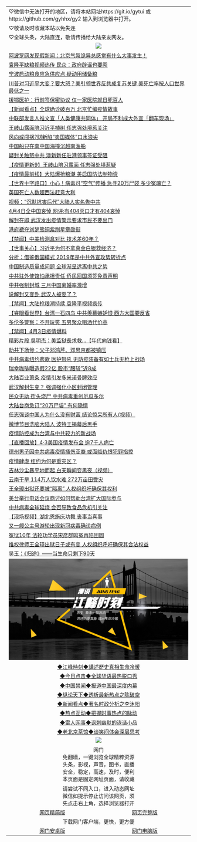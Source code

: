  <table>
 
<tr>
<td colspan="2" align=left>
♡微信中无法打开的地区，请将本站网址https://git.io/gytui 或 https://github.com/gyhhx/gy2 输入到浏览器中打开。 
 </td>
</tr>
 <tr>
 <td colspan="2" align=left>
♡敬请及时收藏本站以免失连
 </td>
   <tr>
<td colspan="2" align=left>
♡全球头条，大陆直连，敬请传播给大陆亲友网友。
 </td>
</tr>
 
 <tr>
    <td colspan="2" align=center><img src="https://cdn.jsdelivr.net/gh/gyoupiodf/im1/%E7%BD%91%E9%97%A8%E6%96%B0%E9%97%BB1.jpg"></td>
 </tr>
<tr><td colspan="2" align="left"><a href="https://xfine.casa/?name=c1152321&key=exgxucyqmkwgvwch&from=yy">阿波罗网发现假新闻：北京气氛诡异总感觉有什么大事发生！</a></td></tr>
<tr><td colspan="2" align="left"><a href="https://xfine.casa/?name=c1152315&key=exgxucyqmkwgvwch&from=yy">袁隆平缺粮视频热传 民众：政府辟谣也要囤</a></td></tr>
<tr><td colspan="2" align="left"><a href="https://xfine.casa/?name=c1152381&key=exgxucyqmkwgvwch&from=yy">宁波启动粮食应急供应点 疑动用储备粮</a></td></tr>
<tr><td colspan="2" align="left"><a href="https://xfine.casa/?name=c1152336&key=exgxucyqmkwgvwch&from=yy">川普对习近平大变？要大怒？美引领世界反共成复苏关键 美死亡率按人口世界最低之一</a></td></tr>
<tr><td colspan="2" align="left"><a href="https://xfine.casa/?name=c1152342&key=exgxucyqmkwgvwch&from=yy">援鄂医护：行前签保密协议 仅一家医院就日死百人</a></td></tr>
<tr><td colspan="2" align="left"><a href="https://xfine.casa/?name=c1152363&key=exgxucyqmkwgvwch&from=yy">【新闻看点】全球确诊破百万 北京忙编疫情故事</a></td></tr>
<tr><td colspan="2" align="left"><a href="https://xfine.casa/?name=c1152377&key=exgxucyqmkwgvwch&from=yy">中联部发言人推文宣「人类健康共同体」 开局不利成大外宣「翻车现场」</a></td></tr>
<tr><td colspan="2" align="left"><a href="https://xfine.casa/?name=c1152397&key=exgxucyqmkwgvwch&from=yy">王岐山露面陪习近平植树 任志强处境惹关注</a></td></tr>
<tr><td colspan="2" align="left"><a href="https://xfine.casa/?name=c1152391&key=exgxucyqmkwgvwch&from=yy">风向或闯祸?财新陷“卖国媒体”口水浪尖</a></td></tr>
<tr><td colspan="2" align="left"><a href="https://xfine.casa/?name=c1152388&key=exgxucyqmkwgvwch&from=yy">中国船只在南中国海撞沉越南渔船</a></td></tr>
<tr><td colspan="2" align="left"><a href="https://xfine.casa/?name=c1152376&key=exgxucyqmkwgvwch&from=yy">疑封关触怒中共 澳新新任驻港领事签证受阻</a></td></tr>
<tr><td colspan="2" align="left"><a href="https://xfine.casa/?name=c1150293&key=exgxucyqmkwgvwch&from=yy">【疫情更新9】王岐山陪习露面 任志强处境惹疑</a></td></tr>
<tr><td colspan="2" align="left"><a href="https://xfine.casa/?name=c1152394&key=exgxucyqmkwgvwch&from=yy">【疫情最前线】大陆爆抢粮潮 美启国防法制物资</a></td></tr>
<tr><td colspan="2" align="left"><a href="https://xfine.casa/?name=c1152358&key=exgxucyqmkwgvwch&from=yy">【世界十字路口】小心！病毒可“空气”传播 急寻20万尸袋 多少冤魂亡？</a></td></tr>
<tr><td colspan="2" align="left"><a href="https://xfine.casa/?name=c1152387&key=exgxucyqmkwgvwch&from=yy">英国死亡人数超西法赶意大利</a></td></tr>
<tr><td colspan="2" align="left"><a href="https://xfine.casa/?name=c1152314&key=exgxucyqmkwgvwch&from=yy">视频：“沉默坑害后代”大陆人实名告中共</a></td></tr>
<tr><td colspan="2" align="left"><a href="https://xfine.casa/?name=c1152396&key=exgxucyqmkwgvwch&from=yy">4月4日全中国哀悼 网评:有404灭口才有404哀悼</a></td></tr>
<tr><td colspan="2" align="left"><a href="https://xfine.casa/?name=c1152371&key=exgxucyqmkwgvwch&from=yy">解封在即 武汉发出疫情警示要求市民不要出门</a></td></tr>
<tr><td colspan="2" align="left"><a href="https://xfine.casa/?name=c1152375&key=exgxucyqmkwgvwch&from=yy">港府褫夺刘梦熊铜紫荆星章勋衔</a></td></tr>
<tr><td colspan="2" align="left"><a href="https://xfine.casa/?name=c1152356&key=exgxucyqmkwgvwch&from=yy">【禁闻】中美检测盒对比 技术差60年？</a></td></tr>
<tr><td colspan="2" align="left"><a href="https://xfine.casa/?name=c1152353&key=exgxucyqmkwgvwch&from=yy">【世事关心】习近平为何不拿真金白银救经济？</a></td></tr>
<tr><td colspan="2" align="left"><a href="https://xfine.casa/?name=c1152389&key=exgxucyqmkwgvwch&from=yy">分析：借鉴俄国模式 2019年是中共外宣攻势转折点</a></td></tr>
<tr><td colspan="2" align="left"><a href="https://xfine.casa/?name=c1152380&key=exgxucyqmkwgvwch&from=yy">中国制造质量成问题 全球渐呈远离中共之势</a></td></tr>
<tr><td colspan="2" align="left"><a href="https://xfine.casa/?name=c1152384&key=exgxucyqmkwgvwch&from=yy">中共驻外使馆怕承担责任 侨民回国须签免责声明</a></td></tr>
<tr><td colspan="2" align="left"><a href="https://xfine.casa/?name=c1152331&key=exgxucyqmkwgvwch&from=yy">中共强制封城 三月中国离婚率激增</a></td></tr>
<tr><td colspan="2" align="left"><a href="https://xfine.casa/?name=c1152407&key=exgxucyqmkwgvwch&from=yy">说解封又变卦  武汉人被耍了？</a></td></tr>
<tr><td colspan="2" align="left"><a href="https://xfine.casa/?name=c1152402&key=exgxucyqmkwgvwch&from=yy">【禁闻】大陆抢粮潮持续 袁隆平视频疯传</a></td></tr>
<tr><td colspan="2" align="left"><a href="https://xfine.casa/?name=c1152357&key=exgxucyqmkwgvwch&from=yy">【睿眼看世界】台湾一石四鸟 中共羡慕嫉妒恨 西方大国要反省</a></td></tr>
<tr><td colspan="2" align="left"><a href="https://xfine.casa/?name=c1152373&key=exgxucyqmkwgvwch&from=yy">多伦多警察：不开玩笑 五男聚众喝酒代价高</a></td></tr>
<tr><td colspan="2" align="left"><a href="https://xfine.casa/?name=c1152400&key=exgxucyqmkwgvwch&from=yy">【禁闻】4月3日疫情爆料</a></td></tr>
<tr><td colspan="2" align="left"><a href="https://xfine.casa/?name=c1152392&key=exgxucyqmkwgvwch&from=yy">精彩片段 吳明杰：美监狱長求救…【年代向钱看】</a></td></tr>
<tr><td colspan="2" align="left"><a href="https://xfine.casa/?name=c1152403&key=exgxucyqmkwgvwch&from=yy">助共下场惨：父子邓鸿芹、邓思京都被镇压</a></td></tr>
<tr><td colspan="2" align="left"><a href="https://xfine.casa/?name=c1152386&key=exgxucyqmkwgvwch&from=yy">中共病毒纽约悲歌 医护怒吼 无防疫装备有如士兵无枪上战场</a></td></tr>
<tr><td colspan="2" align="left"><a href="https://xfine.casa/?name=c1152382&key=exgxucyqmkwgvwch&from=yy">瑞幸咖啡曝造假22亿 股市“腰斩”近8成</a></td></tr>
<tr><td colspan="2" align="left"><a href="https://xfine.casa/?name=c1152333&key=exgxucyqmkwgvwch&from=yy">大陆百业萧条 疫情引发多米诺骨牌效应</a></td></tr>
<tr><td colspan="2" align="left"><a href="https://xfine.casa/?name=c1152399&key=exgxucyqmkwgvwch&from=yy">武汉解封生变？ 强调强化小区封闭管理</a></td></tr>
<tr><td colspan="2" align="left"><a href="https://xfine.casa/?name=c1152352&key=exgxucyqmkwgvwch&from=yy">民众无助 街头烧尸 中共病毒重创厄瓜多尔</a></td></tr>
<tr><td colspan="2" align="left"><a href="https://xfine.casa/?name=c1152351&key=exgxucyqmkwgvwch&from=yy">大陆台商急订“20万尸袋” 有何隐情</a></td></tr>
<tr><td colspan="2" align="left"><a href="https://xfine.casa/?name=c1152410&key=exgxucyqmkwgvwch&from=yy">任志强谈中国人为什么没有财富 结论惊呆所有人(视频）</a></td></tr>
<tr><td colspan="2" align="left"><a href="https://xfine.casa/?name=c1152317&key=exgxucyqmkwgvwch&from=yy">微博节目洗脑大陆人 波特王揭幕后黑手</a></td></tr>
<tr><td colspan="2" align="left"><a href="https://xfine.casa/?name=c1152390&key=exgxucyqmkwgvwch&from=yy">疫情防控成为台湾与中共较力的新战场</a></td></tr>
<tr><td colspan="2" align="left"><a href="https://xfine.casa/?name=c1152393&key=exgxucyqmkwgvwch&from=yy">【直播回放】4·3美国疫情发布会 逾7千人病亡</a></td></tr>
<tr><td colspan="2" align="left"><a href="https://xfine.casa/?name=c1152365&key=exgxucyqmkwgvwch&from=yy">德州男子因中共病毒疫情捅伤亚裔 或面临仇恨犯罪指控</a></td></tr>
<tr><td colspan="2" align="left"><a href="https://xfine.casa/?name=c1152344&key=exgxucyqmkwgvwch&from=yy">疫情肆虐 纽约为何是重灾区？</a></td></tr>
<tr><td colspan="2" align="left"><a href="https://xfine.casa/?name=c1152318&key=exgxucyqmkwgvwch&from=yy">吉林沙尘暴平地而起 白天瞬间变黑夜（视频）</a></td></tr>
<tr><td colspan="2" align="left"><a href="https://xfine.casa/?name=c1152339&key=exgxucyqmkwgvwch&from=yy">云南干旱 114万人饮水难 272万亩田受灾</a></td></tr>
<tr><td colspan="2" align="left"><a href="https://xfine.casa/?name=c1152364&key=exgxucyqmkwgvwch&from=yy">王全璋出狱还要被“隔离” 人权组织吁确保其权利</a></td></tr>
<tr><td colspan="2" align="left"><a href="https://xfine.casa/?name=c1152370&key=exgxucyqmkwgvwch&from=yy">美台举行电话会议商讨如何帮助台湾扩大国际参与</a></td></tr>
<tr><td colspan="2" align="left"><a href="https://xfine.casa/?name=c1152332&key=exgxucyqmkwgvwch&from=yy">中共病毒全球延烧 会否导致食品危机引关注</a></td></tr>
<tr><td colspan="2" align="left"><a href="https://xfine.casa/?name=c1152340&key=exgxucyqmkwgvwch&from=yy">【现场视频】湖北恩施庆功舞 丧事当喜事</a></td></tr>
<tr><td colspan="2" align="left"><a href="https://xfine.casa/?name=c1152372&key=exgxucyqmkwgvwch&from=yy">又一艘公主号游轮出现新冠病毒确诊病例</a></td></tr>
<tr><td colspan="2" align="left"><a href="https://xfine.casa/?name=c1152330&key=exgxucyqmkwgvwch&from=yy">冤狱10年 法轮功学员宋彦群鸣冤再陷囹圄</a></td></tr>
<tr><td colspan="2" align="left"><a href="https://xfine.casa/?name=c1152367&key=exgxucyqmkwgvwch&from=yy">维权律师王全璋出狱日子或有变 人权组织呼吁确保其合法权益</a></td></tr>
<tr><td colspan="2" align="left"><a href="https://xfine.casa/?name=c1152316&key=exgxucyqmkwgvwch&from=yy">吴玉：《归途》——当生命只剩下90天</a></td></tr>

 <tr>
   <td colspan="2" align=center><img src="https://github.com/gyoupiodf/im1/blob/master/jf-1.jpg"></td>
  </tr>
   <tr>
   <td colspan="2" align=center> 
<a href="https://xfine.casa/oo.aspx?name=c922850&key=exgxucyqmkwgvwch&from=gy&tag=9877">◆江峰時刻◆講述歷史真相生命冷暖</a><br/>
    </td>
  </tr>
   <tr>
   <td colspan="2" align=center> 
<a href="https://xfine.casa/oo.aspx?name=c816850&key=exgxucyqmkwgvwch&from=gy&tag=9877">◆今日点击◆全球华语最热脱口秀</a><br/>
    </td>
  </tr>
  <tr>
  <td colspan="2" align=center>
<a href="https://xfine.casa/oo.aspx?name=c816860&key=exgxucyqmkwgvwch&from=gy&tag=99733110">◆中国禁闻◆报道中国最深度内幕</a><br/>
   </tr>
  <tr>
     <td colspan="2" align=center>
<a href="https://xfine.casa/oo.aspx?name=c816855&key=exgxucyqmkwgvwch&from=gy&tag=997110">◆纵论天下◆透析最新热点之陈破空</a><br/>
   </tr>
   <tr>
      <td colspan="2" align=center>
<a href="https://xfine.casa/oo.aspx?name=c838308&key=exgxucyqmkwgvwch&from=gy&tag=9973110">◆新闻看点◆著名时政分析之李沐阳</a><br/>
   </tr>
   <tr>
     <td colspan="2" align=center>
<a href="https://xfine.casa/oo.aspx?name=c816852&key=exgxucyqmkwgvwch&from=gy&tag=9733110">◆热点互动◆把握时事热点的脉动</a><br/>
   </tr>
   <tr>
      <td colspan="2" align=center>
<a href="https://xfine.casa/oo.aspx?name=c816694&key=exgxucyqmkwgvwch&from=gy&tag=93310">◆雷人网事◆讽刺幽默的诙谐小品</a><br/>
   </tr>
   <tr>
    <td colspan="2" align=center>
<a href="https://xfine.casa/oo.aspx?name=c816650&key=exgxucyqmkwgvwch&from=gy&tag=9973110">◆老北京茶馆◆谈笑间体会深层思考</a><br/>
   </tr>
 <tr>
    <td colspan="2" align="center"><img src="https://gitlab.com/ogate2/up/raw/master/_/oGate65.jpg"/></td>
  </tr>
  <tr>
    <td colspan="2" align="center">网门<br/>免翻墙，一键浏览全球精粹资源<br/>头条，影视，声音，图书，直播<br/>安全，稳定，高速，及时，便利<br/>本页面是固定网址页面，请收藏</td>
  <tr>
  <tr>
    <td colspan="2" align="center">请尝试不同入口，进入动态网址<br/>微信如提示停止访问该网页，须<br/>先点击右上角，选择浏览器打开</td>
  <tr>  
  <tr>
    <td align="center"><a href="https://gitcdn.xyz/repo/otiny/up/master/show002.htm">网页精简版</a></td>
    <td align="center"><a href="https://gitcdn.xyz/repo/otiny/up/master/show001.htm">网页完整版</a></td>
  </tr>
  <tr>
    <td colspan="2" align="center">下载网门客户端，更快，更方便</td>
  <tr>
  <tr>
    <td align="center"><a href="https://raw.githubusercontent.com/opipe/up/master/oGatea.apk">网门安卓版</a></td>
    <td align="center"><a href="https://raw.githubusercontent.com/opipe/up/master/oGate.zip">网门电脑版</a></td>
  </tr>
</table>
